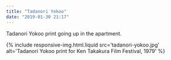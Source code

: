 ```yaml
---
title: "Tadanori Yokoo"
date: "2019-01-30 21:17"
---
```


Tadanori Yokoo print going up in the apartment.

{% include responsive-img.html.liquid src='tadanori-yokoo.jpg' alt='Tadanori Yokoo print for Ken Takakura Film Festival, 1979' %}
